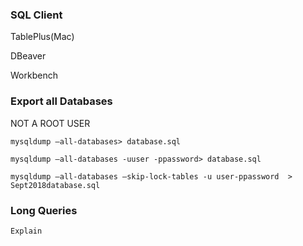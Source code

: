 ### SQL Client

  TablePlus(Mac)

  DBeaver

  Workbench



	

### Export all Databases

NOT A ROOT USER

    mysqldump –all-databases> database.sql

    mysqldump –all-databases -uuser -ppassword> database.sql

    mysqldump –all-databases –skip-lock-tables -u user-ppassword  > Sept2018database.sql

### Long Queries
	Explain 
